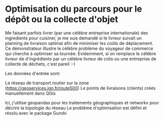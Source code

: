 # Optimisation du parcours pour le dépôt ou la collecte d'objet
Me faisant parfois livrer (par une célèbre entreprise internationale) des ingredients pour cuisiner, je me suis demandé si le livreur suivait un planning de livraison optimal afin de minimiser les coûts de déplacement. Ce démonstrateur illustre le célèbre problème du voyageur de commerce qui cherche à optimiser sa tournée.
Evidemment, si on remplace le célèbre livreur de d'ingrédients par un célèbre livreur de colis ou une entreprise de collecte de déchets, c'est pareil :-)

Les données d'entrée sont:

Le réseau de transport routier sur la zone (https://geoservices.ign.fr/route500)
Le points de livraisons (clients) créés manuellement dans QGis

Ici, j'utilise geopandas pour les traitements géographiques et networkx pour décrire la topologie du réseau
Le problème d'optimisation est défini et résolu avec le package Gurobi